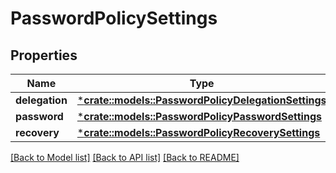 # PasswordPolicySettings

## Properties
Name | Type | Description | Notes
------------ | ------------- | ------------- | -------------
**delegation** | [***crate::models::PasswordPolicyDelegationSettings**](PasswordPolicyDelegationSettings.md) |  | [optional] 
**password** | [***crate::models::PasswordPolicyPasswordSettings**](PasswordPolicyPasswordSettings.md) |  | [optional] 
**recovery** | [***crate::models::PasswordPolicyRecoverySettings**](PasswordPolicyRecoverySettings.md) |  | [optional] 

[[Back to Model list]](../README.md#documentation-for-models) [[Back to API list]](../README.md#documentation-for-api-endpoints) [[Back to README]](../README.md)


